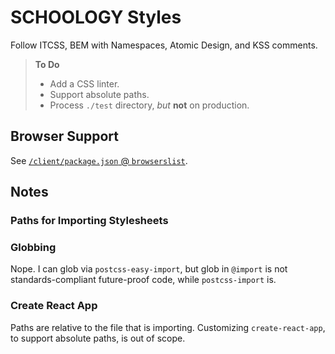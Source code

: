 # SCHOOLOGY Styles

Follow ITCSS, BEM with Namespaces, Atomic Design, and KSS comments.

> **To Do**
>
> - Add a CSS linter.
> - Support absolute paths.
> - Process `./test` directory, _but_ **not** on production.

## Browser Support

See [`/client/package.json` @ `browserslist`](../../client/package.json).

## Notes

### Paths for Importing Stylesheets

### Globbing

Nope. I can glob via `postcss-easy-import`, but glob in `@import` is not standards-compliant future-proof code, while `postcss-import` is.

### Create React App

Paths are relative to the file that is importing. Customizing `create-react-app`, to support absolute paths, is out of scope.
